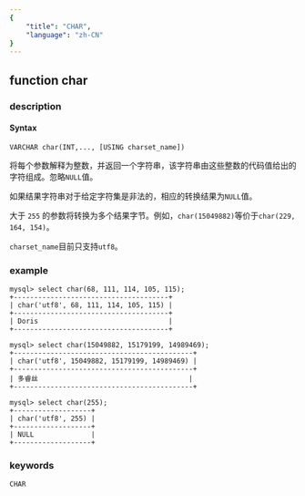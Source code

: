 ```yaml
---
{
    "title": "CHAR",
    "language": "zh-CN"
}
---
```


<!-- 
Licensed to the Apache Software Foundation (ASF) under one
or more contributor license agreements.  See the NOTICE file
distributed with this work for additional information
regarding copyright ownership.  The ASF licenses this file
to you under the Apache License, Version 2.0 (the
"License"); you may not use this file except in compliance
with the License.  You may obtain a copy of the License at

  http://www.apache.org/licenses/LICENSE-2.0

Unless required by applicable law or agreed to in writing,
software distributed under the License is distributed on an
"AS IS" BASIS, WITHOUT WARRANTIES OR CONDITIONS OF ANY
KIND, either express or implied.  See the License for the
specific language governing permissions and limitations
under the License.
-->

<version since="1.2">

## function char
### description
#### Syntax

`VARCHAR char(INT,..., [USING charset_name])`

将每个参数解释为整数，并返回一个字符串，该字符串由这些整数的代码值给出的字符组成。忽略`NULL`值。

如果结果字符串对于给定字符集是非法的，相应的转换结果为`NULL`值。

大于 `255` 的参数将转换为多个结果字节。例如，`char(15049882)`等价于`char(229, 164, 154)`。

`charset_name`目前只支持`utf8`。
</version>

### example

```
mysql> select char(68, 111, 114, 105, 115);
+--------------------------------------+
| char('utf8', 68, 111, 114, 105, 115) |
+--------------------------------------+
| Doris                                |
+--------------------------------------+

mysql> select char(15049882, 15179199, 14989469);
+--------------------------------------------+
| char('utf8', 15049882, 15179199, 14989469) |
+--------------------------------------------+
| 多睿丝                                     |
+--------------------------------------------+

mysql> select char(255);
+-------------------+
| char('utf8', 255) |
+-------------------+
| NULL              |
+-------------------+
```
### keywords
    CHAR
